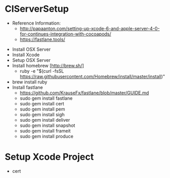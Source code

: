 # CIServerSetup

* Reference Information:
  * http://papaanton.com/setting-up-xcode-6-and-apple-server-4-0-for-continues-integration-with-cocoapods/
  * https://fastlane.tools/

- Install OSX Server
- Install Xcode
- Setup OSX Server
- Install homebrew [http://brew.sh/]
  - ruby -e "$(curl -fsSL https://raw.githubusercontent.com/Homebrew/install/master/install)"
- brew install ruby
- Install fastlane
  - https://github.com/KrauseFx/fastlane/blob/master/GUIDE.md
  - sudo gem install fastlane
  - sudo gem install cert
  - sudo gem install pem
  - sudo gem install sigh
  - sudo gem install deliver
  - sudo gem install snapshot
  - sudo gem install frameit
  - sudo gem install produce
  
# Setup Xcode Project
- cert
